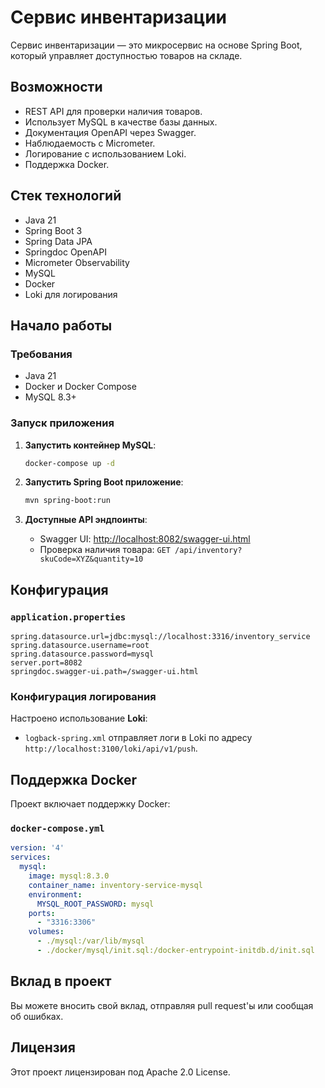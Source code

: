 # Сервис инвентаризации

Сервис инвентаризации — это микросервис на основе Spring Boot, который управляет доступностью товаров на складе.

## Возможности

- REST API для проверки наличия товаров.
- Использует MySQL в качестве базы данных.
- Документация OpenAPI через Swagger.
- Наблюдаемость с Micrometer.
- Логирование с использованием Loki.
- Поддержка Docker.

## Стек технологий

- Java 21
- Spring Boot 3
- Spring Data JPA
- Springdoc OpenAPI
- Micrometer Observability
- MySQL
- Docker
- Loki для логирования

## Начало работы

### Требования

- Java 21
- Docker и Docker Compose
- MySQL 8.3+

### Запуск приложения

1. **Запустить контейнер MySQL**:

   ```sh
   docker-compose up -d
   ```

2. **Запустить Spring Boot приложение**:

   ```sh
   mvn spring-boot:run
   ```

3. **Доступные API эндпоинты**:

    - Swagger UI: [http://localhost:8082/swagger-ui.html](http://localhost:8082/swagger-ui.html)
    - Проверка наличия товара: `GET /api/inventory?skuCode=XYZ&quantity=10`

## Конфигурация

### `application.properties`

```properties
spring.datasource.url=jdbc:mysql://localhost:3316/inventory_service
spring.datasource.username=root
spring.datasource.password=mysql
server.port=8082
springdoc.swagger-ui.path=/swagger-ui.html
```

### Конфигурация логирования

Настроено использование **Loki**:

- `logback-spring.xml` отправляет логи в Loki по адресу `http://localhost:3100/loki/api/v1/push`.

## Поддержка Docker

Проект включает поддержку Docker:

### `docker-compose.yml`

```yaml
version: '4'
services:
  mysql:
    image: mysql:8.3.0
    container_name: inventory-service-mysql
    environment:
      MYSQL_ROOT_PASSWORD: mysql
    ports:
      - "3316:3306"
    volumes:
      - ./mysql:/var/lib/mysql
      - ./docker/mysql/init.sql:/docker-entrypoint-initdb.d/init.sql
```

## Вклад в проект

Вы можете вносить свой вклад, отправляя pull request'ы или сообщая об ошибках.

## Лицензия

Этот проект лицензирован под Apache 2.0 License.

